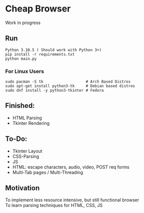 # Cheap Browser

Work in progress  

## Run  
```
Python 3.10.5 ( Should work with Python 3+)
pip install -r requirements.txt
python main.py
```
### For Linux Users
```
sudo pacman -S tk                   # Arch Based Distros
sudo apt-get install python3-tk     # Debian based distros
sudo dnf install -y python3-tkinter # Fedora
```
## Finished:  
- HTML Parsing
- Tkinter Rendering
## To-Do:  
- Tkinter Layout
- CSS-Parsing
- JS
- HTML: escape characters, audio, video, POST req forms
- Multi-Tab pages / Multi-Threading

## Motivation

To implement less resource intensive, but still functional browser  
To learn parsing techniques for HTML, CSS, JS